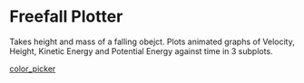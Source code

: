 # Freefall Plotter
Takes height and mass of a falling obejct.
Plots animated graphs of Velocity, Height, Kinetic Energy and Potential Energy against time in 3 subplots.

[color_picker](https://github.com/MaskaraMehul/Kinematics_in_python/blob/main/freefall_plotter/%5BInsertName%5D.gif)
